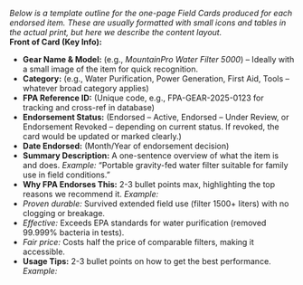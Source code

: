 _Below is a template outline for the one-page Field Cards produced for each endorsed item. These are usually formatted with small icons and tables in the actual print, but here we describe the content layout._  
**Front of Card (Key Info):**  
- **Gear Name & Model:** (e.g., _MountainPro Water Filter 5000_) – Ideally with a small image of the item for quick recognition.  
- **Category:** (e.g., Water Purification, Power Generation, First Aid, Tools – whatever broad category applies)  
- **FPA Reference ID:** (Unique code, e.g., FPA-GEAR-2025-0123 for tracking and cross-ref in database)  
- **Endorsement Status:** (Endorsed – Active, Endorsed – Under Review, or Endorsement Revoked – depending on current status. If revoked, the card would be updated or marked clearly.)  
- **Date Endorsed:** (Month/Year of endorsement decision)  
- **Summary Description:** A one-sentence overview of what the item is and does. _Example:_ “Portable gravity-fed water filter suitable for family use in field conditions.”  
- **Why FPA Endorses This:** 2-3 bullet points max, highlighting the top reasons we recommend it. _Example:_  
- _Proven durable:_ Survived extended field use (filter 1500+ liters) with no clogging or breakage.  
- _Effective:_ Exceeds EPA standards for water purification (removed 99.999% bacteria in tests).  
- _Fair price:_ Costs half the price of comparable filters, making it accessible.  
- **Usage Tips:** 2-3 bullet points on how to get the best performance. _Example:_